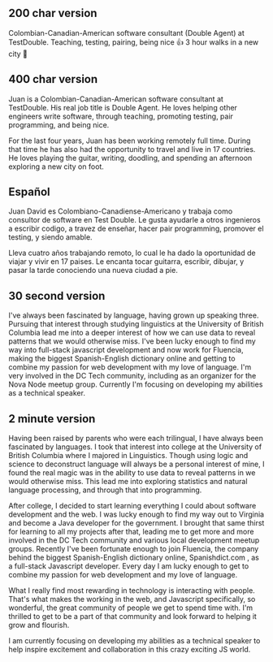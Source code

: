 ## 200 char version

Colombian-Canadian-American software consultant (Double Agent) at TestDouble.
Teaching, testing, pairing, being nice 👍 3 hour walks in a new city 🙌

## 400 char version

Juan is a Colombian-Canadian-American software consultant at TestDouble. His
real job title is Double Agent. He loves helping other engineers write software,
through teaching, promoting testing, pair programming, and being nice.

For the last four years, Juan has been working remotely full time. During that
time he has also had the opportunity to travel and live in 17 countries. He
loves playing the guitar, writing, doodling, and spending an afternoon exploring
a new city on foot.

## Español

Juan David es Colombiano-Canadiense-Americano y trabaja como consultor de
software en Test Double. Le gusta ayudarle a otros ingenieros a escribir codigo,
a travez de enseñar, hacer pair programming, promover el testing, y siendo
amable.

Lleva cuatro años trabajando remoto, lo cual le ha dado la oportunidad de viajar
y vivir en 17 paises. Le encanta tocar guitarra, escribir, dibujar, y pasar la
tarde conociendo una nueva ciudad a pie.

## 30 second version

I've always been fascinated by language, having grown up speaking three.
Pursuing that interest through studying linguistics at the University of British
Columbia lead me into a deeper interest of how we can use data to reveal
patterns that we would otherwise miss. I've been lucky enough to find my way
into full-stack javascript development and now work for Fluencia, making the
biggest Spanish-English dictionary online and getting to combine my passion for
web development with my love of language. I'm very involved in the DC Tech
community, including as an organizer for the Nova Node meetup group. Currently
I'm focusing on developing my abilities as a technical speaker.

## 2 minute version

Having been raised by parents who were each trilingual, I have always been
fascinated by languages. I took that interest into college at the University of
British Columbia where I majored in Linguistics. Though using logic and science
to deconstruct language will always be a personal interest of mine, I found the
real magic was in the ability to use data to reveal patterns in we would
otherwise miss. This lead me into exploring statistics and natural language
processing, and through that into programming.

After college, I decided to start learning everything I could about software
development and the web. I was lucky enough to find my way out to Virginia and
become a Java developer for the government. I brought that same thirst for
learning to all my projects after that, leading me to get more and more involved
in the DC Tech community and various local development meetup groups. Recently
I've been fortunate enough to join Fluencia, the company behind the biggest
Spanish-English dictionary online, Spanishdict.com , as a full-stack Javascript
developer. Every day I am lucky enough to get to combine my passion for web
development and my love of language.

What I really find most rewarding in technology is interacting with people.
That's what makes the working in the web, and Javascript specifically, so
wonderful, the great community of people we get to spend time with. I'm thrilled
to get to be a part of that community and look forward to helping it grow and
flourish.

I am currently focusing on developing my abilities as a technical speaker to
help inspire excitement and collaboration in this crazy exciting JS world.
